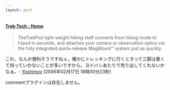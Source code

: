 ```yaml
---
layout: post
---
```

<h4><a href="http://www.trek-tech.com/">Trek-Tech : Home</a></h4>
<blockquote><p>TheTrekPod light-weight hiking staff converts from hiking mode to tripod in seconds, and attaches your camera or observation optics via the fully integrated quick-release MagMount™ system just as quickly.</p>
</blockquote>
<p>これ、なんか便利そうですねぇ。確かにトレッキングに行くときって三脚は重くて持っていかないことが多いですから。ヨドバシあたりで売り出してくれないかなぁ。- <a href="/?page=Yoshimov" class="wikipage">Yoshimov</a> (2006年02月17日 18時00分23秒)</p>
<p><span class="error">commentプラグインは存在しません。</span> </p>
